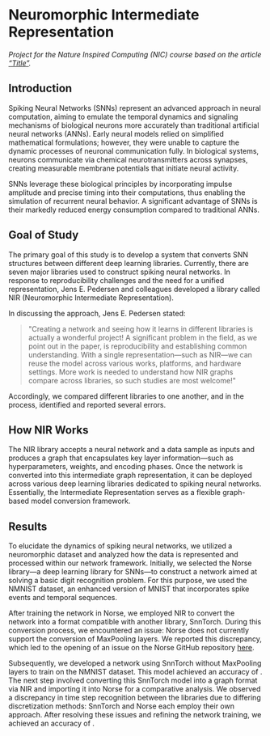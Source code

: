 # Neuromorphic Intermediate Representation

*Project for the Nature Inspired Computing (NIC) course based on the article [“Title”](https://www.nature.com/articles/s41467-024-52259-9).*

## Introduction

Spiking Neural Networks (SNNs) represent an advanced approach in neural computation, aiming to emulate the temporal dynamics and signaling mechanisms of biological neurons more accurately than traditional artificial neural networks (ANNs). Early neural models relied on simplified mathematical formulations; however, they were unable to capture the dynamic processes of neuronal communication fully. In biological systems, neurons communicate via chemical neurotransmitters across synapses, creating measurable membrane potentials that initiate neural activity.

SNNs leverage these biological principles by incorporating impulse amplitude and precise timing into their computations, thus enabling the simulation of recurrent neural behavior. A significant advantage of SNNs is their markedly reduced energy consumption compared to traditional ANNs.

## Goal of Study

The primary goal of this study is to develop a system that converts SNN structures between different deep learning libraries. Currently, there are seven major libraries used to construct spiking neural networks. In response to reproducibility challenges and the need for a unified representation, Jens E. Pedersen and colleagues developed a library called NIR (Neuromorphic Intermediate Representation).

In discussing the approach, Jens E. Pedersen stated:  
> "Creating a network and seeing how it learns in different libraries is actually a wonderful project! A significant problem in the field, as we point out in the paper, is reproducibility and establishing common understanding. With a single representation—such as NIR—we can reuse the model across various works, platforms, and hardware settings. More work is needed to understand how NIR graphs compare across libraries, so such studies are most welcome!" 

Accordingly, we compared different libraries to one another, and in the process, identified and reported several errors.

## How NIR Works

The NIR library accepts a neural network and a data sample as inputs and produces a graph that encapsulates key layer information—such as hyperparameters, weights, and encoding phases. Once the network is converted into this intermediate graph representation, it can be deployed across various deep learning libraries dedicated to spiking neural networks. Essentially, the Intermediate Representation serves as a flexible graph-based model conversion framework.

## Results

To elucidate the dynamics of spiking neural networks, we utilized a neuromorphic dataset and analyzed how the data is represented and processed within our network framework. Initially, we selected the Norse library—a deep learning library for SNNs—to construct a network aimed at solving a basic digit recognition problem. For this purpose, we used the NMNIST dataset, an enhanced version of MNIST that incorporates spike events and temporal sequences.

After training the network in Norse, we employed NIR to convert the network into a format compatible with another library, SnnTorch. During this conversion process, we encountered an issue: Norse does not currently support the conversion of MaxPooling layers. We reported this discrepancy, which led to the opening of an issue on the Norse GitHub repository [here](https://github.com/norse/norse/issues/418).

Subsequently, we developed a network using SnnTorch without MaxPooling layers to train on the NMNIST dataset. This model achieved an accuracy of *<placeholder>*. The next step involved converting this SnnTorch model into a graph format via NIR and importing it into Norse for a comparative analysis. We observed a discrepancy in time step recognition between the libraries due to differing discretization methods: SnnTorch and Norse each employ their own approach. After resolving these issues and refining the network training, we achieved an accuracy of *<placeholder>*.

